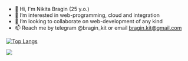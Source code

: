 - 👋 Hi, I'm Nikita Bragin (25 y.o.)
- 👀 I’m interested in web-programming, cloud and integration
- 💞️ I’m looking to collaborate on web-development of any kind
- 📫 Reach me by telegram @bragin_kit or email bragin.kit@gmail.com

[![Top Langs](https://github-readme-stats.vercel.app/api/top-langs/?username=braginkit&layout=compact)](https://github.com/anuraghazra/github-readme-stats)

![](https://komarev.com/ghpvc/?username=braginkit)
